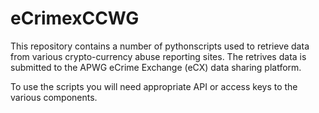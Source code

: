 # eCrimexCCWG

This repository contains a number of pythonscripts used to retrieve data from various crypto-currency abuse reporting sites. The retrives data is submitted to the APWG eCrime Exchange (eCX) data sharing platform.

To use the scripts you will need appropriate API or access keys to the various components.

